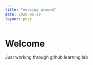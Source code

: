 ```yaml
---
title: "messing around"
date: 2020-05-29
layout: post
---
```


# Welcome
Just working through github learning lab
